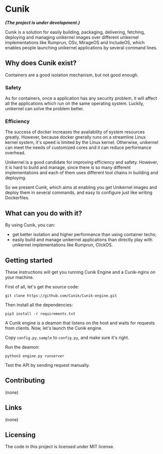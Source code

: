 # Cunik
***(The project is under development.)***

Cunik is a solution for easily building, packaging, delivering, fetching, deploying and managing unikernel images over different unikernel implementations like Rumprun, OSv, MirageOS and IncludeOS, which enables people launching unikernel applications by several command lines.

## Why does Cunik exist?

Containers are a good isolation mechanism, but not good enough. 

### Safety

As for containers, once a application has any security problem, it will affect all the applications which run on the same operating system. Luckily, unikernel can solve the problem better.

### Efficiency

The success of docker increases the availability of system resources greatly. However, because docker gnerally runs on a streamline Linux kernel system, it's speed is limited by the Linux kernel. Otherwise, unikernel can meet the needs of customized cores and it  can reduce performance overhead.

Unikernel is a good candidate for improving efficiency and safety. However, it is hard to build and manage, since there is so many different implementations and each of them uses different tool chains in building and deploying.

So we present Cunik, which aims at enabling you get Unikernel images and deploy them in several commands, and easy to configure just like writing Dockerfiles.

## What can you do with it?

By using Cunik, you can:

- get better isolation and higher performance than using container techs;
- easily build and manage unikernel applications than directly play with unikernel implementations like Rumprun, ClickOS.

## Getting started

These instructions will get you running Cunik Engine and a Cunik-nginx on your machine.

First of all, let's get the source code:

```shell
git clone https://github.com/Cunik/Cunik-engine.git
```

Then install all the dependencies:

```shell
pip3 install -r requirements.txt
```

A Cunik engine is a deamon that listens on the host and waits for requests from clients. Now, let's launch the Cunik engine.

Copy `config.py.sample` to `config.py`, and make sure it's right.

Run the deamon:

```shell
python3 engine.py runserver
```

Test the API by sending request manually.

## Contributing

(none)

## Links

(none)

## Licensing

The code in this project is licensed under MIT license.